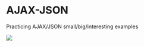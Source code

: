 # AJAX-JSON
Practicing AJAX/JSON small/big/interesting examples




<img src="https://gifyu.com/images/SimpleAutomobileFrontEndPreview.gif">

